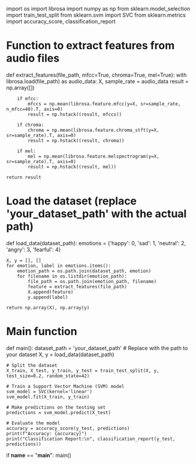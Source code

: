 import os
import librosa
import numpy as np
from sklearn.model_selection import train_test_split
from sklearn.svm import SVC
from sklearn.metrics import accuracy_score, classification_report

# Function to extract features from audio files
def extract_features(file_path, mfcc=True, chroma=True, mel=True):
    with librosa.load(file_path) as audio_data:
        X, sample_rate = audio_data
        result = np.array([])

        if mfcc:
            mfccs = np.mean(librosa.feature.mfcc(y=X, sr=sample_rate, n_mfcc=40).T, axis=0)
            result = np.hstack((result, mfccs))

        if chroma:
            chroma = np.mean(librosa.feature.chroma_stft(y=X, sr=sample_rate).T, axis=0)
            result = np.hstack((result, chroma))

        if mel:
            mel = np.mean(librosa.feature.melspectrogram(y=X, sr=sample_rate).T, axis=0)
            result = np.hstack((result, mel))

    return result

# Load the dataset (replace 'your_dataset_path' with the actual path)
def load_data(dataset_path):
    emotions = {'happy': 0, 'sad': 1, 'neutral': 2, 'angry': 3, 'fearful': 4}

    X, y = [], []
    for emotion, label in emotions.items():
        emotion_path = os.path.join(dataset_path, emotion)
        for filename in os.listdir(emotion_path):
            file_path = os.path.join(emotion_path, filename)
            feature = extract_features(file_path)
            X.append(feature)
            y.append(label)

    return np.array(X), np.array(y)

# Main function
def main():
    dataset_path = 'your_dataset_path'  # Replace with the path to your dataset
    X, y = load_data(dataset_path)

    # Split the dataset
    X_train, X_test, y_train, y_test = train_test_split(X, y, test_size=0.2, random_state=42)

    # Train a Support Vector Machine (SVM) model
    svm_model = SVC(kernel='linear')
    svm_model.fit(X_train, y_train)

    # Make predictions on the testing set
    predictions = svm_model.predict(X_test)

    # Evaluate the model
    accuracy = accuracy_score(y_test, predictions)
    print(f"Accuracy: {accuracy}")
    print("Classification Report:\n", classification_report(y_test, predictions))

if __name__ == "__main__":
    main()
